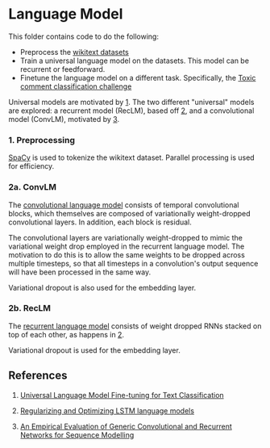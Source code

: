 # Language Model

This folder contains code to do the following:

* Preprocess the [wikitext datasets](https://einstein.ai/research/the-wikitext-long-term-dependency-language-modeling-dataset)
* Train a universal language model on the datasets. This model can be recurrent or feedforward.
* Finetune the language model on a different task. Specifically, the 
[Toxic comment classification challenge](https://www.kaggle.com/c/jigsaw-toxic-comment-classification-challenge/data)

Universal models are motivated by [1](#1). The two different "universal" models are explored: a recurrent model (RecLM), 
based off [2](#2), and a convolutional model (ConvLM), motivated by [3](#3).

### 1. Preprocessing

[SpaCy](https://spacy.io/) is used to tokenize the wikitext dataset. Parallel processing is used for efficiency.

### 2a. ConvLM

The [convolutional language model](https://github.com/GabrielTseng/LearningDataScience/blob/master/natural_language_processing/language_model/lm/models/tcn.py)
consists of temporal convolutional blocks, which themselves are composed of variationally weight-dropped convolutional layers. In addition,
each block is residual.

The convolutional layers are variationally weight-dropped to mimic the variational weight drop employed in the recurrent language model. The motivation
to do this is to allow the same weights to be dropped across multiple timesteps, so that all timesteps in a convolution's output sequence will have
been processed in the same way.

Variational dropout is also used for the embedding layer.

### 2b. RecLM

The [recurrent language model](https://github.com/GabrielTseng/LearningDataScience/blob/master/natural_language_processing/language_model/lm/models/awd_lstm.py)
consists of weight dropped RNNs stacked on top of each other, as happens in [2](#2).

Variational dropout is used for the embedding layer.

## References

1. [Universal Language Model Fine-tuning for Text Classification](https://arxiv.org/abs/1801.06146)<a name="3"></a>

2. [Regularizing and Optimizing LSTM language models](https://arxiv.org/abs/1708.02182)<a name="2"></a>

3. [An Empirical Evaluation of Generic Convolutional and Recurrent Networks for Sequence Modelling](https://arxiv.org/abs/1803.01271)<a name="3"></a>
